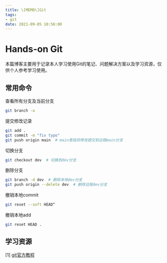 ```yaml
---
title: \[MEMO\]Git
tags:
- git
date: 2021-09-05 10:50:00
---
```


# Hands-on Git

本篇博客主要用于记录本人学习使用Git的笔记、问题解决方案以及学习资源，仅供个人参考学习使用。

<!-- more -->

## 常用命令

查看所有分支及当前分支

```bash
git branch -a
```

提交修改记录

```bash
git add .
git commit -m "fix typo"
git push origin main  # main意指将修改提交到远程main分支
```

切换分支

```bash
git checkout dev  # 切换到dev分支
```

删除分支

```bash
git branch -d dev  # 删除本地dev分支
git push origin --delete dev  # 删除远程dev分支
```

撤销本地commit

```bash
git reset --soft HEAD^
```

撤销本地add

```bash
git reset HEAD .
```

## 学习资源

[1] [git官方教程](https://git-scm.com/docs/gittutorial)


